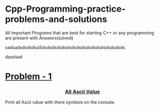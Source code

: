 # Cpp-Programming-practice-problems-and-solutions
All important Programs that are best for starting C++ or any programming are present with Answers(solved)


sadsadsdsdsdsaSdsdsdsdsdsdsdsdsdsdsdsdsdsdsdsdsds


dasdsad





<a href="./All%20ASCII%20values"><h1>Problem - 1</h1></a>














<a href="./All%20ASCII%20values/All%20ASCII%20values.cpp"><h3 align="center" >All Ascii Value  </h3></a>
Print all Ascii value with there symbols on the console.



